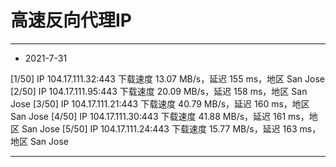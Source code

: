 # 高速反向代理IP

------------------------

- 2021-7-31

[1/50] IP 104.17.111.32:443 下载速度 13.07 MB/s，延迟 155 ms，地区 San Jose
[2/50] IP 104.17.111.95:443 下载速度 20.09 MB/s，延迟 158 ms，地区 San Jose
[3/50] IP 104.17.111.21:443 下载速度 40.79 MB/s，延迟 160 ms，地区 San Jose
[4/50] IP 104.17.111.30:443 下载速度 41.88 MB/s，延迟 161 ms，地区 San Jose
[5/50] IP 104.17.111.24:443 下载速度 15.77 MB/s，延迟 163 ms，地区 San Jose

------------------------